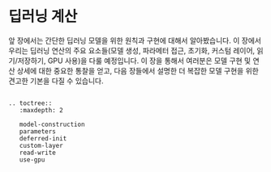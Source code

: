 # 딥러닝 계산

앞 장에서는 간단한 딥러닝 모델을 위한 원칙과 구현에 대해서 알아봤습니다. 이 장에서 우리는 딥러닝 연산의 주요 요소들(모델 생성, 파라메터 접근, 초기화, 커스텀 레이어, 읽기/저장하기, GPU 사용)을 다룰 예정입니다.  이 장을 통해서 여러분은 모델 구현 및 연산 상세에 대한 중요한 통찰을 얻고, 다음 장들에서 설명한 더 복잡한 모델 구현을 위한 견고한 기본을 다질 수 있습니다.

```eval_rst

.. toctree::
   :maxdepth: 2

   model-construction
   parameters
   deferred-init
   custom-layer
   read-write
   use-gpu

```
